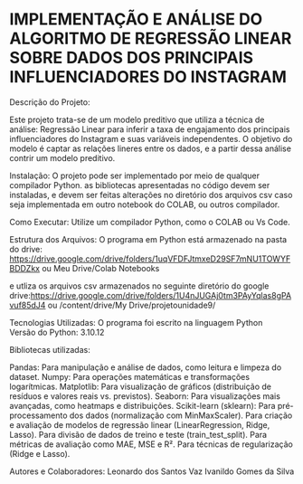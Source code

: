 # IMPLEMENTAÇÃO E ANÁLISE DO ALGORITMO DE REGRESSÃO LINEAR SOBRE DADOS DOS PRINCIPAIS INFLUENCIADORES DO INSTAGRAM

Descrição do Projeto: 

Este projeto trata-se de um modelo preditivo que utiliza a técnica de análise: Regressão Linear para inferir a taxa de engajamento dos principais influenciadores do Instagram e suas variáveis independentes. O objetivo  do modelo é captar as relações lineres entre os dados,  e a partir dessa análise contrir um modelo preditivo.

Instalação: O projeto pode ser implementado por meio  de qualquer compilador Python. as bibliotecas apresentadas no código devem ser instaladas,  e devem ser feitas alterações
no diretório dos arquivos csv caso seja implementada em outro notebook do COLAB, ou outros compilador.

Como Executar: Utilize um compilador Python, como o COLAB ou  Vs Code.

Estrutura dos Arquivos: O programa em Python está armazenado na pasta do drive: https://drive.google.com/drive/folders/1uqVFDFJtmxeD29SF7mNU1TOWYFBDDZkx ou Meu Drive/Colab Notebooks

e utliza os arquivos csv armazenados no seguinte diretório do google drive:https://drive.google.com/drive/folders/1U4nJUGAj0tm3PAyYqlas8gPAvuf85dJ4 ou /content/drive/My Drive/projetounidade9/

Tecnologias Utilizadas: O programa foi  escrito na linguagem Python  
Versão do Python: 3.10.12 

Bibliotecas utilizadas:

Pandas: Para manipulação e análise de dados, como leitura e limpeza do dataset.
Numpy: Para operações matemáticas e transformações logarítmicas.
Matplotlib: Para visualização de gráficos (distribuição de resíduos e valores reais vs. previstos).
Seaborn: Para visualizações mais avançadas, como heatmaps e distribuições.
Scikit-learn (sklearn):
Para pré-processamento dos dados (normalização com MinMaxScaler).
Para criação e avaliação de modelos de regressão linear (LinearRegression, Ridge, Lasso).
Para divisão de dados de treino e teste (train_test_split).
Para métricas de avaliação como MAE, MSE e R².
Para técnicas de regularização (Ridge e Lasso).

Autores e Colaboradores: 
Leonardo dos Santos Vaz
Ivanildo Gomes da Silva

